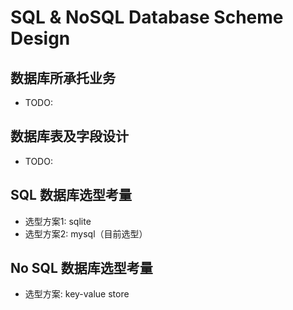 # SQL & NoSQL Database Scheme Design
## 数据库所承托业务
* TODO: 
## 数据库表及字段设计
* TODO: 
## SQL 数据库选型考量
* 选型方案1: sqlite
* 选型方案2: mysql（目前选型）
## No SQL 数据库选型考量
* 选型方案: key-value store
